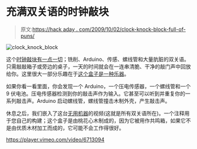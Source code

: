 # 充满双关语的时钟敲块

> 原文:[https://hack aday . com/2009/10/02/clock-knock-block-full-of-puns/](https://hackaday.com/2009/10/02/clock-knock-block-full-of-puns/)

![clock_knock_block](../Images/1f57934255db11e3a4bd309f60465910.png "clock_knock_block")

这个[时钟敲块有一点一切](http://www.instructables.com/id/Knock-Block/)；铣削、Arduino、传感、螺线管和大量肮脏的双关语。只需敲敲箱子或旁边的桌子，一天的时间就会在一连串清脆、干净的敲门声中回放给你。这里很大一部分乐趣在于[这个盒子是一种乐器](http://en.wikipedia.org/wiki/Wood_block)。

如果你看一看里面，你会发现一个 Arduino，一个压电传感器，一个螺线管和一个 9 伏电池。压电传感器检测到你的敲击声作为输入。它甚至可以听到并重复你的一系列敲击声。Arduino 启动螺线管，螺线管撞击木制外壳，产生敲击声。

休息之后，我们嵌入了这台[无用机器](http://hackaday.com/2009/09/19/show-us-your-most-useless-machine/)的视频(这就是所有双关语所在)。一个注释用于您自己的构建；这个盒子是由桃花心木制成的，因为它被用作共鸣箱，如果它不是由优质木材加工而成的，它可能不会工作得很好。

<https://player.vimeo.com/video/6713094>

</div> </body> </html>